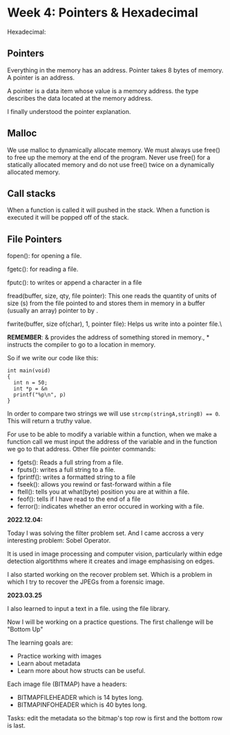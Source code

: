 # Week 4: Pointers & Hexadecimal

Hexadecimal:

## Pointers


Everything in the memory has an address.
Pointer takes 8 bytes of memory. A pointer is an address.

A pointer is a data item whose value is a memory address. the type describes the data located at the memory address.

I finally understood the pointer explanation.

## Malloc

We use malloc to dynamically allocate memory. We must always use free() to free up the memory at the end of the program.
Never use free() for a statically allocated memory and do not use free() twice on a dynamically allocated memory.

## Call stacks

When a function is called it will pushed in the stack. When a function is executed it will be popped off of the stack.


## File Pointers

fopen(): for opening a file.

fgetc(): for reading a file.

fputc(): to writes or append a character in a file

fread(buffer, size, qty, file pointer): This one reads the quantity of units of size (s) from the file pointed to and stores them in memory in a buffer (usually an array) pointer to by <buffer>.
  
fwrite(buffer, size of(char), 1, pointer file): Helps us write into a pointer file.\
  
 **REMEMBER**: & provides the address of something stored in memory., * instructs the compiler to go to a location in memory. 
  
So if we write our code like this:
  
  ```
  int main(void)
  {
    int n = 50;
    int *p = &n
    printf("%p\n", p)
  }
  ```
In order to compare two strings we will use `strcmp(stringA,stringB) == 0`. This will return a truthy value.
  
  
For use to be able to modify a variable within a function, when we make a function call we must input the address of the variable and in the function we go to that address.
Other file pointer commands:
  
- fgets(): Reads a full string from a file.
- fputs(): writes a full string to a file.
- fprintf(): writes a formatted string to a file
- fseek(): allows you rewind or fast-forward within a file
- ftell(): tells you at what(byte) position you are at within a file.
- feof(): tells if I have read to the end of a file
- ferror(): indicates whether an error occured in working with a file.
  
**2022.12.04:**
  
  Today I was solving the filter problem set. And I came accross a very interesting problem: Sobel Operator.
  
  It is used in image processing and computer vision, particularly within edge detection algortithms where it creates and image emphasising on edges.
 
  I also started working on the recover  problem set. Which is a problem in which I try to recover the JPEGs from a forensic image.

  
  **2023.03.25**
  
  I also learned to input a text in a file. using the file library.
  
  Now I will be working on a practice questions. The first challenge will be "Bottom Up"
  
  
  The learning goals are:
  - Practice working with images
  - Learn about metadata
  - Learn more about how structs can be useful.
  
  
  Each image file (BITMAP) have a headers:
  - BITMAPFILEHEADER which is 14 bytes long.
  - BITMAPINFOHEADER which is 40 bytes long.
  
  Tasks: edit the metadata so the bitmap's top row is first and the bottom row is last.
  
